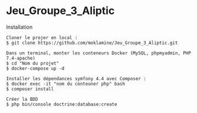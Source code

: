 # Jeu_Groupe_3_Aliptic

Installation

    Cloner le projer en local :
    $ git clone https://github.com/moklamine/Jeu_Groupe_3_Aliptic.git
    
    Dans un terminal, monter les conteneurs Docker (MySQL, phpmyadmin, PHP 7.4-apache) 
    $ cd "Nom du projet"
    $ docker-compose up -d    
    
    Installer les dépendances symfony 4.4 avec Composer :
    $ docker exec -it "nom du conteuner php" bash
    $ composer install
    
    Créer la BDD
    $ php bin/console doctrine:database:create
